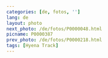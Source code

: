 ```yaml
---
categories: [de, fotos, '']
lang: de
layout: photo
next_photo: /de/fotos/P0000048.html
picname: P0000387
prev_photo: /de/fotos/P0000218.html
tags: [Hyena Track]
---
```

